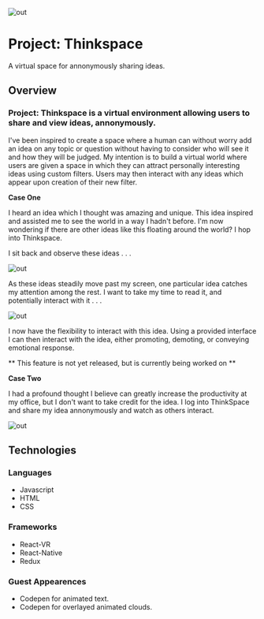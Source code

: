 

![out](https://user-images.githubusercontent.com/27021764/34580061-87fc5ace-f159-11e7-8453-272fbda16a4b.png)
# Project: Thinkspace
A virtual space for annonymously sharing ideas. 

## Overview
 
<h3>Project: Thinkspace is a virtual environment allowing users to share and view ideas, annonymously.</h3>

I've been inspired to create a space where a human can without worry add an idea on any topic or question without having to consider who will see it and how they will be judged. My intention is to build a virtual world where users are given a space in which they can attract personally interesting ideas using custom filters. Users may then interact with any ideas which appear upon creation of their new filter. 

**Case One**

I heard an idea which I thought was amazing and unique. This idea inspired and assisted me to see the world in a way I hadn't before. I'm now wondering if there are other ideas like this floating around the world? I hop into Thinkspace.

I sit back and observe these ideas . . .

![out](https://user-images.githubusercontent.com/27021764/34579187-f1b288c0-f155-11e7-83f3-0c18b24929a1.gif)

As these ideas steadily move past my screen, one particular idea catches my attention among the rest. I want to take my time to read it, and potentially interact with it . . . 

![out](https://user-images.githubusercontent.com/27021764/34580783-30235052-f15c-11e7-8ec8-2ade21c7d7d2.gif)


I now have the flexibility to interact with this idea. Using a provided interface I can then interact with the idea, either promoting, demoting, or conveying emotional response.

** This feature is not yet released, but is currently being worked on ** 

**Case Two**

I had a profound thought I believe can greatly increase the productivity at my office, but I don't want to take credit for the idea. I log into ThinkSpace and share my idea annonymously and watch as others interact. 

![out](https://user-images.githubusercontent.com/27021764/34581609-16e916a0-f15f-11e7-9209-d9babab4cd9e.gif)

## Technologies

### Languages
* Javascript
* HTML
* CSS

### Frameworks
* React-VR
* React-Native
* Redux

### Guest Appearences
* Codepen for animated text.
* Codepen for overlayed animated clouds.

